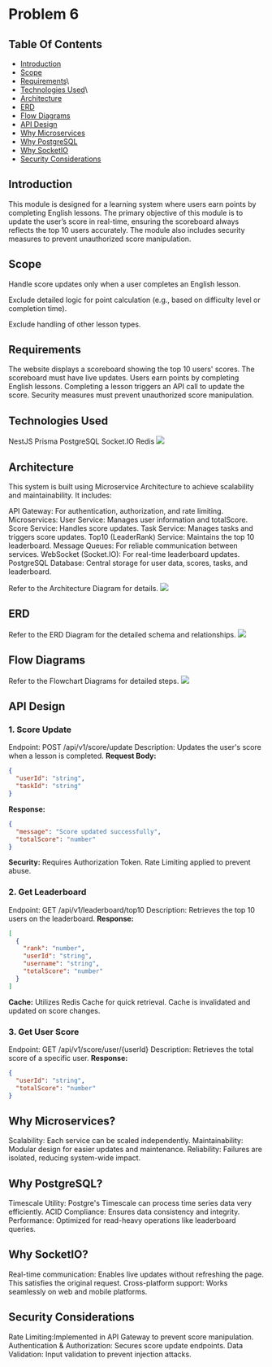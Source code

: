 # Problem 6
## Table Of Contents
- [Introduction](#introduction)
- [Scope](#scope)
- [Requirements](#requirements)\
- [Technologies Used](#technologies-used)\
- [Architecture](#architecture)
- [ERD](#erd)
- [Flow Diagrams](#flow-diagrams)
- [API Design](#api-design)
- [Why Microservices](#why-microservices)
- [Why PostgreSQL](#why-postgreSQL)
- [Why SocketIO](#why-socketIO)
- [Security Considerations](#security-considerations)

## Introduction
This module is designed for a learning system where users earn points by completing English lessons. The primary objective of this module is to update the user’s score in real-time, ensuring the scoreboard always reflects the top 10 users accurately. The module also includes security measures to prevent unauthorized score manipulation.

## Scope
Handle score updates only when a user completes an English lesson.

Exclude detailed logic for point calculation (e.g., based on difficulty level or completion time).

Exclude handling of other lesson types.

## Requirements
The website displays a scoreboard showing the top 10 users' scores.
The scoreboard must have live updates.
Users earn points by completing English lessons.
Completing a lesson triggers an API call to update the score.
Security measures must prevent unauthorized score manipulation.

## Technologies Used
NestJS
Prisma
PostgreSQL
Socket.IO
Redis
<img src="overall.drawio.png">

## Architecture
This system is built using Microservice Architecture to achieve scalability and maintainability. It includes:

API Gateway: For authentication, authorization, and rate limiting.
Microservices:
User Service: Manages user information and totalScore.
Score Service: Handles score updates.
Task Service: Manages tasks and triggers score updates.
Top10 (LeaderRank) Service: Maintains the top 10 leaderboard.
Message Queues: For reliable communication between services.
WebSocket (Socket.IO): For real-time leaderboard updates.
PostgreSQL Database: Central storage for user data, scores, tasks, and leaderboard.

Refer to the Architecture Diagram for details.
<img src="architecture.drawio.png">

## ERD
Refer to the ERD Diagram for the detailed schema and relationships.
<img src="ERD.png">

## Flow Diagrams
Refer to the Flowchart Diagrams for detailed steps.
<img src="flowchart.drawio.png">

## API Design
### 1. Score Update
Endpoint: POST /api/v1/score/update
Description: Updates the user's score when a lesson is completed.
**Request Body:**
```json
{
  "userId": "string",
  "taskId": "string"
}
```
**Response:**
```json
{
  "message": "Score updated successfully",
  "totalScore": "number"
}
```

**Security:**
Requires Authorization Token.
Rate Limiting applied to prevent abuse.

### 2. Get Leaderboard
Endpoint: GET /api/v1/leaderboard/top10
Description: Retrieves the top 10 users on the leaderboard.
**Response:**
```json
[
  {
    "rank": "number",
    "userId": "string",
    "username": "string",
    "totalScore": "number"
  }
]
```
**Cache:**
Utilizes Redis Cache for quick retrieval.
Cache is invalidated and updated on score changes.

### 3. Get User Score
Endpoint: GET /api/v1/score/user/{userId}
Description: Retrieves the total score of a specific user.
**Response:**
```json
{
  "userId": "string",
  "totalScore": "number"
}
```

## Why Microservices?
Scalability: Each service can be scaled independently.
Maintainability: Modular design for easier updates and maintenance.
Reliability: Failures are isolated, reducing system-wide impact.

## Why PostgreSQL?
Timescale Utility: Postgre's Timescale can process time series data very efficiently.
ACID Compliance: Ensures data consistency and integrity.
Performance: Optimized for read-heavy operations like leaderboard queries.

## Why SocketIO?
Real-time communication: Enables live updates without refreshing the page. This satisfies the original request.
Cross-platform support: Works seamlessly on web and mobile platforms.

## Security Considerations
Rate Limiting:Implemented in API Gateway to prevent score manipulation.
Authentication & Authorization: Secures score update endpoints.
Data Validation: Input validation to prevent injection attacks.